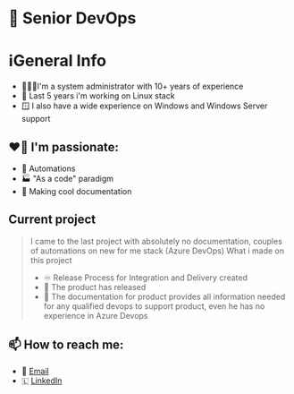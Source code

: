 # 🚀 Senior DevOps

# ℹ️General Info
- 👨🏻‍💻I'm a system administrator with 10+ years of experience
- 🐧 Last 5 years i'm working on Linux stack
- 🪟 I also have a wide experience on Windows and Windows Server support

## ❤️‍🔥 I'm passionate:
- 🤖 Automations
- 🏭 "As a code" paradigm 
- 📃 Making cool documentation


## Current project
> I came to the last project with absolutely no documentation, couples of automations on new for me stack (Azure DevOps)
> What i made on this project
> - ♾️ Release Process for Integration and Delivery created
> - 🚀 The product has released
> - 📃 The documentation for product provides all information needed for any qualified devops to support product, even he has no experience in Azure Devops

## 📫 How to reach me: 
- 📧 [Email](mailto:github@nett00n.org)
- 🇱 [LinkedIn](https://www.linkedin.com/in/nett00n/)

<!--
**nett00n/nett00n** is a ✨ _special_ ✨ repository because its `README.md` (this file) appears on your GitHub profile.

Here are some ideas to get you started:

- 🔭 I’m currently working on ...
- 🌱 I’m currently learning ...
- 👯 I’m looking to collaborate on ...
- 🤔 I’m looking for help with ...
- 💬 Ask me about ...
- 📫 How to reach me: ...
- 😄 Pronouns: ...
- ⚡ Fun fact: ...
-->
